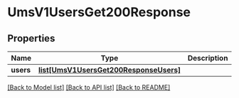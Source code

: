 # UmsV1UsersGet200Response

## Properties
Name | Type | Description | Notes
------------ | ------------- | ------------- | -------------
**users** | [**list[UmsV1UsersGet200ResponseUsers]**](UmsV1UsersGet200ResponseUsers.md) |  | [optional] 

[[Back to Model list]](../README.md#documentation-for-models) [[Back to API list]](../README.md#documentation-for-api-endpoints) [[Back to README]](../README.md)


